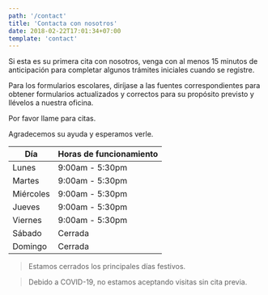 ```yaml
---
path: '/contact'
title: 'Contacta con nosotros'
date: 2018-02-22T17:01:34+07:00
template: 'contact'
---
```


Si esta es su primera cita con nosotros, venga con al menos 15 minutos de anticipación para completar algunos trámites iniciales cuando se registre.

Para los formularios escolares, diríjase a las fuentes correspondientes para obtener formularios actualizados y correctos para su propósito previsto y llévelos a nuestra oficina.

Por favor llame para citas.

Agradecemos su ayuda y esperamos verle.

| Día       | Horas de funcionamiento |
| --------- | ----------------------- |
| Lunes     | 9:00am - 5:30pm         |
| Martes    | 9:00am - 5:30pm         |
| Miércoles | 9:00am - 5:30pm         |
| Jueves    | 9:00am - 5:30pm         |
| Viernes   | 9:00am - 5:30pm         |
| Sábado    | Cerrada                 |
| Domingo   | Cerrada                 |

> Estamos cerrados los principales días festivos.

> Debido a COVID-19, no estamos aceptando visitas sin cita previa.
